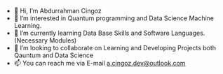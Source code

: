 - 👋 Hi, I’m Abdurrahman Cingoz
- 👀 I’m interested in Quantum programming and Data Science Machine Learning.
- 🌱 I’m currently learning Data Base Skills and Software Languages.(Necessary Modules)
- 💞️ I’m looking to collaborate on Learning and Developing Projects both Qauntum and Data Science 
- 📫 You can reach me via E-mail a.cingoz.dev@outlook.com

<!---
AbdurrahmanCingoz/AbdurrahmanCingoz is a ✨ special ✨ repository because its `README.md` (this file) appears on your GitHub profile.
You can click the Preview link to take a look at your changes.
--->
